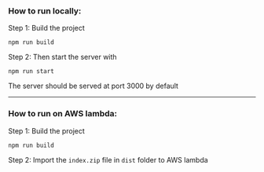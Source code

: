 ### How to run locally:

Step 1: Build the project
```
npm run build
``` 

Step 2: Then start the server with

```
npm run start
```

The server should be served at port 3000 by default


--------------------
### How to run on AWS lambda:
Step 1: Build the project
```
npm run build
```

Step 2: Import the `index.zip` file in `dist` folder to AWS lambda

